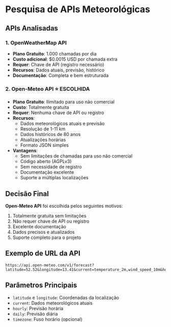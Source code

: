 # Pesquisa de APIs Meteorológicas

## APIs Analisadas

### 1. OpenWeatherMap API
- **Plano Gratuito**: 1.000 chamadas por dia
- **Custo adicional**: $0.0015 USD por chamada extra
- **Requer**: Chave de API (registro necessário)
- **Recursos**: Dados atuais, previsão, histórico
- **Documentação**: Completa e bem estruturada

### 2. Open-Meteo API ⭐ **ESCOLHIDA**
- **Plano Gratuito**: Ilimitado para uso não comercial
- **Custo**: Totalmente gratuita
- **Requer**: Nenhuma chave de API ou registro
- **Recursos**: 
  - Dados meteorológicos atuais e previsão
  - Resolução de 1-11 km
  - Dados históricos de 80 anos
  - Atualizações horárias
  - Formato JSON simples
- **Vantagens**:
  - Sem limitações de chamadas para uso não comercial
  - Código aberto (AGPLv3)
  - Sem necessidade de registro
  - Documentação excelente
  - Suporte a múltiplas localizações

## Decisão Final

**Open-Meteo API** foi escolhida pelos seguintes motivos:
1. Totalmente gratuita sem limitações
2. Não requer chave de API ou registro
3. Excelente documentação
4. Dados precisos e atualizados
5. Suporte completo para o projeto

## Exemplo de URL da API
```
https://api.open-meteo.com/v1/forecast?latitude=52.52&longitude=13.41&current=temperature_2m,wind_speed_10m&hourly=temperature_2m,relative_humidity_2m,wind_speed_10m
```

## Parâmetros Principais
- `latitude` e `longitude`: Coordenadas da localização
- `current`: Dados meteorológicos atuais
- `hourly`: Previsão horária
- `daily`: Previsão diária
- `timezone`: Fuso horário (opcional)

